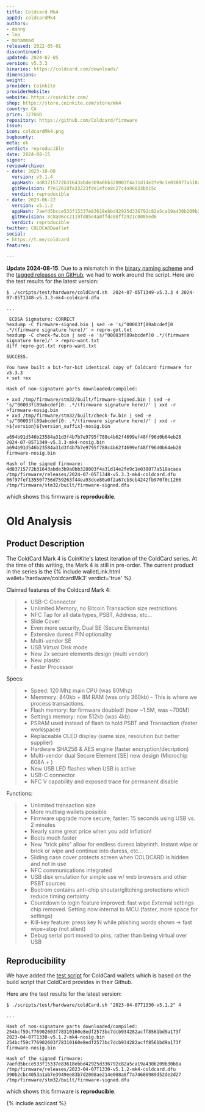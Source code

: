 ```yaml
---
title: Coldcard Mk4
appId: coldcardMk4
authors:
- danny
- leo
- mohammad
released: 2022-05-01
discontinued: 
updated: 2024-07-05
version: v5.3.3
binaries: https://coldcard.com/downloads/
dimensions: 
weight: 
provider: Coinkite
providerWebsite: 
website: https://coinkite.com/
shop: https://store.coinkite.com/store/mk4
country: CA
price: 127USD
repository: https://github.com/Coldcard/firmware
issue: 
icon: coldcardMk4.png
bugbounty: 
meta: ok
verdict: reproducible
date: 2024-08-15
signer: 
reviewArchive:
- date: 2023-10-08
  version: v5.1.4
  appHash: 4d83715772b31643abde3b9a0bb328003f4a31d14e2fe9c1e038077a518acaea
  gitRevision: f7e12618fa33223fde14fce8c27c4a98833bb15c
  verdict: reproducible
- date: 2023-06-22
  version: v5.1.2
  appHash: 7aefd5bcce533f15337e83618ebbd42925d336792c82a5ca19a430b209b30b8a
  gitRevision: 8c8a96cc2119fd85e4a8ffdc88ff2921c0085ed6
  verdict: reproducible
twitter: COLDCARDwallet
social:
- https://t.me/coldcard
features: 

---
```


**Update 2024-08-15**: Due to a mismatch in the [binary naming scheme](https://coldcard.com/downloads/mk4) and the [tagged releases on GitHub](https://github.com/Coldcard/firmware/releases/tag/2024-07-05T1349-v5.3.3), we had to work around the script.
Here are the test results for the latest version:

```
$ ./scripts/test/hardware/coldCard.sh  2024-07-05T1349-v5.3.3 4 2024-07-05T1348-v5.3.3-mk4-coldcard.dfu

...

 ECDSA Signature: CORRECT
hexdump -C firmware-signed.bin | sed -e 's/^00003f[89abcdef]0 .*/(firmware signature here)/' > repro-got.txt
hexdump -C check-fw.bin | sed -e 's/^00003f[89abcdef]0 .*/(firmware signature here)/' > repro-want.txt
diff repro-got.txt repro-want.txt

SUCCESS. 

You have built a bit-for-bit identical copy of Coldcard firmware for v5.3.3
+ set +ex

Hash of non-signature parts downloaded/compiled:

+ xxd /tmp/firmware/stm32/built/firmware-signed.bin | sed -e 's/^00003f[89abcdef]0: .*/(firmware signature here)/' | xxd -r >firmware-nosig.bin
+ xxd /tmp/firmware/stm32/built/check-fw.bin | sed -e 's/^00003f[89abcdef]0: .*/(firmware signature here)/' | xxd -r >${version}${version_suffix}-nosig.bin

a694b91d546b23584a31d3f4b7b7e9795f788c4b62f4699ef48ff96d0b64eb28  2024-07-05T1349-v5.3.3-mk4-nosig.bin
a694b91d546b23584a31d3f4b7b7e9795f788c4b62f4699ef48ff96d0b64eb28  firmware-nosig.bin

Hash of the signed firmware:
4d83715772b31643abde3b9a0bb328003f4a31d14e2fe9c1e038077a518acaea  /tmp/firmware/releases/2024-07-05T1348-v5.3.3-mk4-coldcard.dfu
06f97fef13550f756d759263f44ea93dce80a0f2a67cb3cb4242fb970f0c1266  /tmp/firmware/stm32/built/firmware-signed.dfu
```

which shows this firmware is **reproducible**.

# Old Analysis

## Product Description 

The ColdCard Mark 4 is CoinKite's latest iteration of the ColdCard series. At the time of this writing, the Mark 4 is still in pre-order. The current product in the series is the {% include walletLink.html wallet='hardware/coldcardMk3' verdict='true' %}. 

Claimed features of the Coldcard Mark 4:

> - USB-C Connector
> - Unlimited Memory, no Bitcoin Transaction size restrictions
> - NFC Tap for all data types, PSBT, Address, etc...
> - Slide Cover
> - Even more security, Dual SE (Secure Elements)
> - Extensive duress PIN optionality
> - Multi-vendor SE
> - USB Virtual Disk mode
> - New 2x secure elements design (multi vendor)
> - New plastic
> - Faster Processor

Specs:

> - Speed: 120 Mhz main CPU (was 80Mhz)
> - Memmory: 840kb + 8M RAM (was only 360kb) - This is where we process transactions.
> - Flash memory: for firmware doubled! (now ~1.5M, was ~700M)
> - Settings memory: now 512kb (was 4kb)
> - PSRAM used instead of flash to hold PSBT and Transaction (faster workspace)
> - Replaceable OLED display (same size, resolution but better supplier)
> - Hardware SHA256 & AES engine (faster encryption/decription)
> - Multi-vendor dual Secure Element [SE] new design (Microchip 608A + )
> - New USB LED flashes when USB is active
> - USB-C connector
> - NFC V capability and exposed trace for permanent disable

Functions: 

> - Unlimited transaction size
> - More multisig wallets possible
> - Firmware upgrade more secure, faster: 15 seconds using USB vs. 2 minutes
> - Nearly same great price when you add inflation!
> - Boots much faster
> - New "trick pins" allow for endless duress labyrinth. Instant wipe or brick or wipe and continue into duress, etc...
> - Sliding case cover protects screen when COLDCARD is hidden and not in use
> - NFC communications integrated
> - USB disk emulation for simple use w/ web browsers and other PSBT sources
> - Bootrom contains anti-chip shouter/glitching protections which reduce timing certainty
> - Countdown to login feature improved: fast wipe
External settings chip removed. Setting now internal to MCU (faster, more space for settings)
> - Kill-key feature: press key N while phishing words shown -> fast wipe+stop (not silent)
> - Debug serial port moved to pins, rather than being virtual over USB

## Reproducibility

We have added the [test script](https://gitlab.com/walletscrutiny/walletScrutinyCom/-/blob/master/scripts/test/hardware/coldCard.sh)
for ColdCard wallets which is based on the build script that ColdCard provides in their Github.

Here are the test results for the latest version:

```
$ ./scripts/test/hardware/coldCard.sh "2023-04-07T1330-v5.1.2" 4

...

Hash of non-signature parts downloaded/compiled:
254bcf59c776902603f78310160e8edf2573bc7dcb934282acff8561bd9a173f  2023-04-07T1330-v5.1.2-mk4-nosig.bin
254bcf59c776902603f78310160e8edf2573bc7dcb934282acff8561bd9a173f  firmware-nosig.bin

Hash of the signed firmware:
7aefd5bcce533f15337e83618ebbd42925d336792c82a5ca19a430b209b30b8a  /tmp/firmware/releases/2023-04-07T1330-v5.1.2-mk4-coldcard.dfu
390b2cbc4053a1ab7e3949ee83b7d2008ae214e008a8f7a74688989d52de2d27  /tmp/firmware/stm32/built/firmware-signed.dfu
```

which shows this firmware is **reproducible**.

{% include asciicast %}
